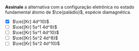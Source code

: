 **Assinale** a alternativa com a configuração eletrônica no estado fundamental átomo de $\ce{paládio}$, espécie diamagnética.

- [x] $\ce{[Kr] 4d^10}$
- [ ] $\ce{[Kr] 5s^1 4d^9}$
- [ ] $\ce{[Kr] 5s^1 4d^10}$
- [ ] $\ce{[Kr] 5s^2 4d^8}$
- [ ] $\ce{[Kr] 5s^2 4d^10}$
